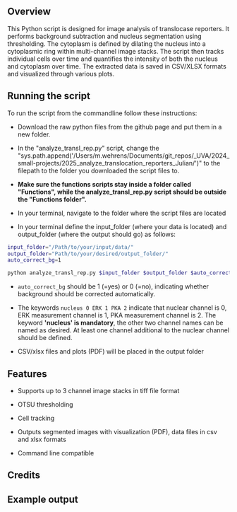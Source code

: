 ## Overview
This Python script is designed for image analysis of translocase reporters. It performs background subtraction and nucleus segmentation using thresholding. The cytoplasm is defined by dilating the nucleus into a cytoplasmic ring within multi-channel image stacks. The script then tracks individual cells over time and quantifies the intensity of both the nucleus and cytoplasm over time. The extracted data is saved in CSV/XLSX formats and visualized through various plots.


## Running the script

To run the script from the commandline follow these instructions:
- Download the raw python files from the github page and put them in a new folder. 

- In the "analyze_transl_rep.py" script, change the "sys.path.append('/Users/m.wehrens/Documents/git_repos/_UVA/2024_small-projects/2025_analyze_translocation_reporters_Julian/')" to the filepath to the folder you downloaded the script files to.

- **Make sure the functions scripts stay inside a folder called "Functions", while the analyze_transl_rep.py script should be outside the "Functions folder".**

- In your terminal, navigate to the folder where the script files are located

- In your terminal define the input_folder (where your data is located) and output_folder (where the output should go) as follows:

```bash
input_folder="/Path/to/your/input/data/"
output_folder="Path/to/your/desired/output_folder/"
auto_correct_bg=1

python analyze_transl_rep.py $input_folder $output_folder $auto_correct_bg nucleus 0 ERK 1 PKA 2
```

- `auto_correct_bg` should be 1 (=yes) or 0 (=no), indicating whether background should be corrected automatically.

- The keywords `nucleus 0 ERK 1 PKA 2` indicate that nuclear channel is 0, ERK measurement channel is 1, PKA measurement channel is 2. The keyword **'nucleus' is mandatory**, the other two channel names can be named as desired. At least one channel additional to the nuclear channel should be defined.

- CSV/xlsx files and plots (PDF) will be placed in the output folder


## Features

- Supports up to 3 channel image stacks in tiff file format

- OTSU thresholding

- Cell tracking

- Outputs segmented images with visualization (PDF), data files in csv and xlsx formats

- Command line compatible





## Credits



## Example output





 
